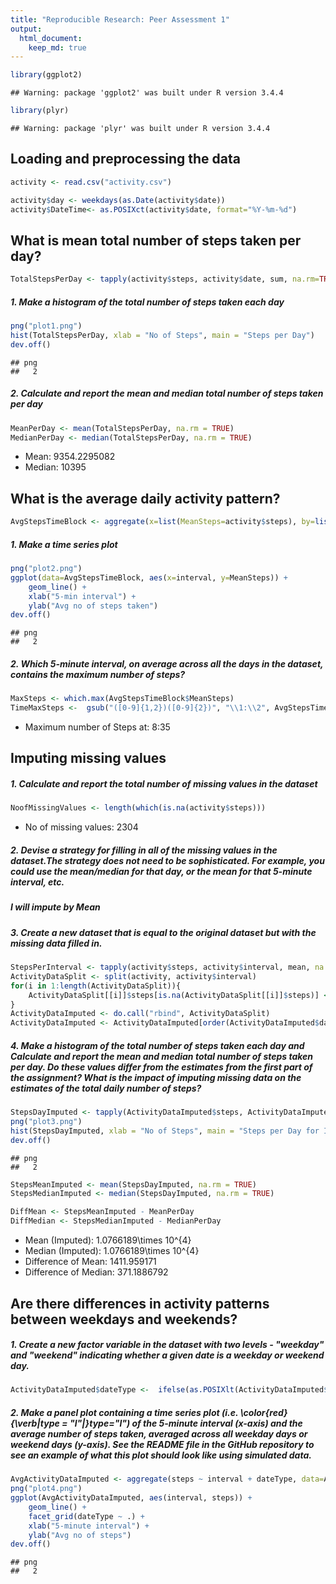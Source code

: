 ```yaml
---
title: "Reproducible Research: Peer Assessment 1"
output: 
  html_document:
    keep_md: true
---
```



```r
library(ggplot2)
```

```
## Warning: package 'ggplot2' was built under R version 3.4.4
```

```r
library(plyr)
```

```
## Warning: package 'plyr' was built under R version 3.4.4
```

## Loading and preprocessing the data

```r
activity <- read.csv("activity.csv")

activity$day <- weekdays(as.Date(activity$date))
activity$DateTime<- as.POSIXct(activity$date, format="%Y-%m-%d")
```


## What is mean total number of steps taken per day?

```r
TotalStepsPerDay <- tapply(activity$steps, activity$date, sum, na.rm=TRUE)
```

##### 1. Make a histogram of the total number of steps taken each day

```r
png("plot1.png")
hist(TotalStepsPerDay, xlab = "No of Steps", main = "Steps per Day")
dev.off()
```

```
## png 
##   2
```

##### 2. Calculate and report the mean and median total number of steps taken per day

```r
MeanPerDay <- mean(TotalStepsPerDay, na.rm = TRUE)
MedianPerDay <- median(TotalStepsPerDay, na.rm = TRUE)
```

* Mean: 9354.2295082
* Median:  10395

## What is the average daily activity pattern?


```r
AvgStepsTimeBlock <- aggregate(x=list(MeanSteps=activity$steps), by=list(interval=activity$interval), FUN=mean, na.rm=TRUE)
```

##### 1. Make a time series plot

```r
png("plot2.png")
ggplot(data=AvgStepsTimeBlock, aes(x=interval, y=MeanSteps)) +
    geom_line() +
    xlab("5-min interval") +
    ylab("Avg no of steps taken") 
dev.off()
```

```
## png 
##   2
```

##### 2. Which 5-minute interval, on average across all the days in the dataset, contains the maximum number of steps?

```r
MaxSteps <- which.max(AvgStepsTimeBlock$MeanSteps)
TimeMaxSteps <-  gsub("([0-9]{1,2})([0-9]{2})", "\\1:\\2", AvgStepsTimeBlock[MaxSteps,'interval'])
```

* Maximum number of Steps at: 8:35



## Imputing missing values


##### 1. Calculate and report the total number of missing values in the dataset 

```r
NoofMissingValues <- length(which(is.na(activity$steps)))
```

* No of missing values: 2304

##### 2. Devise a strategy for filling in all of the missing values in the dataset.The strategy does not need to be sophisticated. For example, you could use the mean/median for that day, or the mean for that 5-minute interval, etc.
##### I will impute by Mean


##### 3. Create a new dataset that is equal to the original dataset but with the missing data filled in.

```r
StepsPerInterval <- tapply(activity$steps, activity$interval, mean, na.rm = TRUE)
ActivityDataSplit <- split(activity, activity$interval)
for(i in 1:length(ActivityDataSplit)){
    ActivityDataSplit[[i]]$steps[is.na(ActivityDataSplit[[i]]$steps)] <- StepsPerInterval[i]
}
ActivityDataImputed <- do.call("rbind", ActivityDataSplit)
ActivityDataImputed <- ActivityDataImputed[order(ActivityDataImputed$date) ,]
```

##### 4. Make a histogram of the total number of steps taken each day and Calculate and report the mean and median total number of steps taken per day. Do these values differ from the estimates from the first part of the assignment? What is the impact of imputing missing data on the estimates of the total daily number of steps? 

```r
StepsDayImputed <- tapply(ActivityDataImputed$steps, ActivityDataImputed$date, sum)
png("plot3.png")
hist(StepsDayImputed, xlab = "No of Steps", main = "Steps per Day for Imputed data")
dev.off()
```

```
## png 
##   2
```

```r
StepsMeanImputed <- mean(StepsDayImputed, na.rm = TRUE)
StepsMedianImputed <- median(StepsDayImputed, na.rm = TRUE)

DiffMean <- StepsMeanImputed - MeanPerDay
DiffMedian <- StepsMedianImputed - MedianPerDay
```

* Mean (Imputed): 1.0766189\times 10^{4}
* Median (Imputed):  1.0766189\times 10^{4}
* Difference of Mean:  1411.959171
* Difference of Median:  371.1886792


## Are there differences in activity patterns between weekdays and weekends?


##### 1. Create a new factor variable in the dataset with two levels - "weekday" and "weekend" indicating whether a given date is a weekday or weekend day.


```r
ActivityDataImputed$dateType <-  ifelse(as.POSIXlt(ActivityDataImputed$date)$wday %in% c(0,6), 'Weekend', 'Weekday')
```

##### 2. Make a panel plot containing a time series plot (i.e. \color{red}{\verb|type = "l"|}type="l") of the 5-minute interval (x-axis) and the average number of steps taken, averaged across all weekday days or weekend days (y-axis). See the README file in the GitHub repository to see an example of what this plot should look like using simulated data.


```r
AvgActivityDataImputed <- aggregate(steps ~ interval + dateType, data=ActivityDataImputed, mean)
png("plot4.png")
ggplot(AvgActivityDataImputed, aes(interval, steps)) + 
    geom_line() + 
    facet_grid(dateType ~ .) +
    xlab("5-minute interval") + 
    ylab("Avg no of steps")
dev.off()
```

```
## png 
##   2
```


